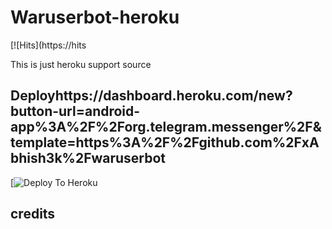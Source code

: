# Waruserbot-heroku
[![Hits](https://hits

This is just heroku support source 
 

## Deployhttps://dashboard.heroku.com/new?button-url=android-app%3A%2F%2Forg.telegram.messenger%2F&template=https%3A%2F%2Fgithub.com%2FxAbhish3k%2Fwaruserbot
[![Deploy To Heroku]()

## credits


